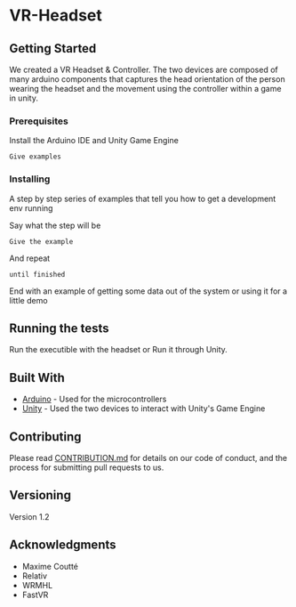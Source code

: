 # VR-Headset


## Getting Started

We created a VR Headset & Controller. The two devices are composed of many arduino components that captures the head orientation of the person wearing the headset and the movement using the controller within a game in unity. 

### Prerequisites

Install the Arduino IDE and Unity Game Engine

```
Give examples
```

### Installing

A step by step series of examples that tell you how to get a development env running

Say what the step will be

```
Give the example
```

And repeat

```
until finished
```

End with an example of getting some data out of the system or using it for a little demo

## Running the tests

Run the executible with the headset or Run it through Unity.

## Built With

* [Arduino](https://www.arduino.cc/) - Used for the microcontrollers 
* [Unity](https://unity3d.com/) - Used the two devices to interact with Unity's Game Engine

## Contributing

Please read [CONTRIBUTION.md](https://github.com/EdwardAsher/VR-Headset/blob/master/CONTRIBUTION.MD) for details on our code of conduct, and the process for submitting pull requests to us.

## Versioning

Version 1.2

## Acknowledgments

* Maxime Coutté
* Relativ
* WRMHL
* FastVR
